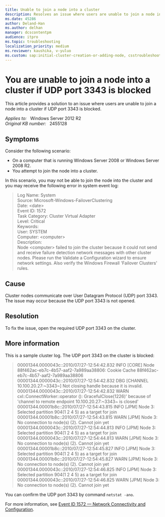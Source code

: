 ```yaml
---
title: Unable to join a node into a cluster
description: Resolves an issue where users are unable to join a node into a cluster if UDP port 3343 is blocked.
ms.date: 45286
author: Deland-Han
ms.author: delhan
manager: dcscontentpm
audience: itpro
ms.topic: troubleshooting
localization_priority: medium
ms.reviewer: kaushika, v-yuluo
ms.custom: sap:initial-cluster-creation-or-adding-node, csstroubleshoot
---
```

# You are unable to join a node into a cluster if UDP port 3343 is blocked

This article provides a solution to an issue where users are unable to join a node into a cluster if UDP port 3343 is blocked.

_Applies to:_ &nbsp; Windows Server 2012 R2  
_Original KB number:_ &nbsp; 2455128

## Symptoms

Consider the following scenario:

- On a computer that is running Windows Server 2008 or Windows Server 2008 R2.
- You attempt to join the node into a cluster.

In this scenario, you may not be able to join the node into the cluster and you may receive the following error in system event log:

> Log Name:      System  
Source:        Microsoft-Windows-FailoverClustering  
Date:          \<date>  
Event ID:      1572  
Task Category: Cluster Virtual Adapter  
Level:         Critical  
Keywords:  
User:          SYSTEM  
Computer:      \<computer>  
Description:  
Node \<computer> failed to join the cluster because it could not send and receive failure detection network messages with other cluster nodes. Please run the Validate a Configuration wizard to ensure network settings. Also verify the Windows Firewall 'Failover Clusters' rules.  

## Cause

Cluster nodes communicate over User Datagram Protocol (UDP) port 3343. The issue may occur because the UDP port 3343 is not opened.

## Resolution

To fix the issue, open the required UDP port 3343 on the cluster.

## More information  

This is a sample cluster log. The UDP port 3343 on the cluster is blocked:

> 00001344.0000043c::2010/07/27-12:54:42.832 INFO  [CORE] Node 88f462ac-eb7c-4b57-aaf2-7a989aa38806: Cookie Cache 88f462ac-eb7c-4b57-aaf2-7a989aa38806  
00001344.0000043c::2010/07/27-12:54:42.832 DBG   [CHANNEL 10.100.20.27:~3343~] Not closing handle because it is invalid.  
00001344.0000043c::2010/07/27-12:54:42.832 WARN  cxl::ConnectWorker::operator (): GracefulClose(1226)' because of 'channel to remote endpoint 10.100.20.27:~3343~ is closed'  
00001344.00001b8c::2010/07/27-12:54:43.815 INFO  [JPM] Node 3: Selected partition 904(1 2 4 5) as a target for join  
00001344.00001b8c::2010/07/27-12:54:43.815 WARN  [JPM] Node 3: No connection to node(s) (2). Cannot join yet  
00001344.0000043c::2010/07/27-12:54:44.813 INFO  [JPM] Node 3: Selected partition 904(1 2 4 5) as a target for join  
00001344.0000043c::2010/07/27-12:54:44.813 WARN  [JPM] Node 3: No connection to node(s) (2). Cannot join yet  
00001344.00001b8c::2010/07/27-12:54:45.827 INFO  [JPM] Node 3: Selected partition 904(1 2 4 5) as a target for join  
00001344.00001b8c::2010/07/27-12:54:45.827 WARN  [JPM] Node 3: No connection to node(s) (2). Cannot join yet  
00001344.0000043c::2010/07/27-12:54:46.825 INFO  [JPM] Node 3: Selected partition 904(1 2 4 5) as a target for join  
00001344.0000043c::2010/07/27-12:54:46.825 WARN  [JPM] Node 3: No connection to node(s) (2). Cannot join yet

You can confirm the UDP port 3343 by command `netstat -ano`.

For more information, see [Event ID 1572 — Network Connectivity and Configuration](/previous-versions/windows/it-pro/windows-server-2008-R2-and-2008/cc773432(v=ws.10)).
